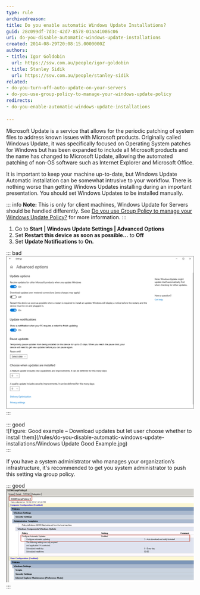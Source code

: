 ```yaml
---
type: rule
archivedreason: 
title: Do you enable automatic Windows Update Installations?
guid: 28c099df-7d3c-42d7-8578-01aa41086c06
uri: do-you-disable-automatic-windows-update-installations
created: 2014-08-29T20:08:15.0000000Z
authors:
- title: Igor Goldobin
  url: https://ssw.com.au/people/igor-goldobin
- title: Stanley Sidik
  url: https://ssw.com.au/people/stanley-sidik
related: 
- do-you-turn-off-auto-update-on-your-servers
- do-you-use-group-policy-to-manage-your-windows-update-policy
redirects:
- do-you-enable-automatic-windows-update-installations

---
```


Microsoft Update is a service that allows for the periodic patching of system files to address known issues with Microsoft products. Originally called Windows Update, it was specifically focused on Operating System patches for Windows but has been expanded to include all Microsoft products and the name has changed to Microsoft Update, allowing the automated patching of non-OS software such as Internet Explorer and Microsoft Office.

<!--endintro-->

It is important to keep your machine up-to-date, but Windows Update Automatic installation can be somewhat intrusive to your workflow. There is nothing worse than getting Windows Updates installing during an important presentation. You should set Windows Updates to be installed manually.

::: info
**Note:** This is only for client machines, Windows Update for Servers should be handled differently. See [Do you use Group Policy to manage your Windows Update Policy?](/do-you-use-group-policy-to-manage-your-windows-update-policy) for more information.
:::

1. Go to **Start** **| Windows Update Settings | Advanced Options** 
2. Set **Restart this device as soon as possible...** to **Off** 
3. Set **Update Notifications** to **On.**

::: bad  
![Figure: Bad example – Install updates automatically](/rules/do-you-disable-automatic-windows-update-installations/WindowsUpdateBadExample.jpg)  
:::

::: good  
![Figure: Good example – Download updates but let user choose whether to install them](/rules/do-you-disable-automatic-windows-update-installations/Windows Update Good Example.jpg)  
:::

If you have a system administrator who manages your organization’s infrastructure, it's recommended to get you system administrator to push this setting via group policy.

::: good  
![Figure: Better example – Windows Updates setting is pushed to \*ALL\* users via group policy](/rules/do-you-disable-automatic-windows-update-installations/win-update-3.jpg)  
:::

